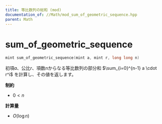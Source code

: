 ```yaml
---
title: 等比数列の総和 (mod)
documentation_of: //Math/mod_sum_of_geometric_sequence.hpp
parent: Math
---
```


# sum_of_geometric_sequence

```cpp
mint sum_of_geometric_sequence(mint a, mint r, long long n)
```

初項$a$、公比$r$、項数$n$からなる等比数列の部分和 $\sum_{i=0}^{n-1} a \cdot r^i$ を計算し、その値を返します。

**制約**
- $0 < n$

**計算量**

- $O(\log n)$

